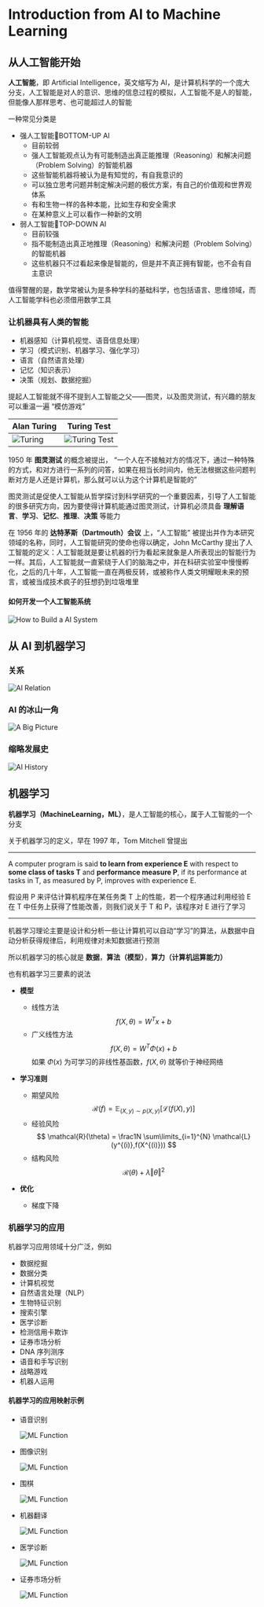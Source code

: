 # Introduction from AI to Machine Learning

## 从人工智能开始

**人工智能**，即 Artificial Intelligence，英文缩写为 AI，是计算机科学的一个庞大分支，人工智能是对人的意识、思维的信息过程的模拟，人工智能不是人的智能，但能像人那样思考、也可能超过人的智能

一种常见分类是

- 强人工智能BOTTOM-UP AI
    - 目前较弱
    - 强人工智能观点认为有可能制造出真正能推理（Reasoning）和解决问题（Problem Solving）的智能机器
    - 这些智能机器将被认为是有知觉的，有自我意识的
    - 可以独立思考问题并制定解决问题的极优方案，有自己的价值观和世界观体系
    - 有和生物一样的各种本能，比如生存和安全需求
    - 在某种意义上可以看作一种新的文明
- 弱人工智能TOP-DOWN AI
    - 目前较强
    - 指不能制造出真正地推理（Reasoning）和解决问题（Problem Solving）的智能机器
    - 这些机器只不过看起来像是智能的，但是并不真正拥有智能，也不会有自主意识

值得警醒的是，数学常被认为是多种学科的基础科学，也包括语言、思维领域，而人工智能学科也必须借用数学工具

### 让机器具有人类的智能

- 机器感知（计算机视觉、语音信息处理）
- 学习（模式识别、机器学习、强化学习）
- 语言（自然语言处理）
- 记忆（知识表示）
- 决策（规划、数据挖掘）

提起人工智能就不得不提到人工智能之父——图灵，以及图灵测试，有兴趣的朋友可以重温一遍 “模仿游戏”

| Alan Turing                           | Turing Test                                       |
| ------------------------------------- | -----------------------------------------------   |
| ![Turing](figures/l01/l01-turing.png) | ![Turing Test](figures/l01/l01-turing-test.png)   |

1950 年 **图灵测试** 的概念被提出， “一个人在不接触对方的情况下，通过一种特殊的方式，和对方进行一系列的问答，如果在相当长时间内，他无法根据这些问题判断对方是人还是计算机，那么就可以认为这个计算机是智能的”

图灵测试是促使人工智能从哲学探讨到科学研究的一个重要因素，引导了人工智能的很多研究方向，因为要使得计算机能通过图灵测试，计算机必须具备 **理解语言**、**学习**、**记忆**、**推理**、**决策** 等能力

在 1956 年的 **达特茅斯（Dartmouth）会议** 上，“人工智能” 被提出并作为本研究领域的名称，同时，人工智能研究的使命也得以确定，John McCarthy 提出了人工智能的定义：人工智能就是要让机器的行为看起来就象是人所表现出的智能行为一样。其后，人工智能就一直萦绕于人们的脑海之中，并在科研实验室中慢慢孵化，之后的几十年，人工智能一直在两极反转，或被称作人类文明耀眼未来的预言，或被当成技术疯子的狂想扔到垃圾堆里

#### 如何开发一个人工智能系统

![How to Build a AI System](figures/l01/l01-how-to-build-a-ai-system.png)

## 从 AI 到机器学习

### 关系

![AI Relation](figures/l01/l01-ai-relation.png)

### AI 的冰山一角

![A Big Picture](figures/l01/l01-a-big-picture.png)

### 缩略发展史

![AI History](figures/l01/l01-ai-history.png)

## 机器学习

**机器学习（MachineLearning，ML）**，是人工智能的核心，属于人工智能的一个分支

关于机器学习的定义，早在 1997 年，Tom Mitchell 曾提出

---

A computer program is said **to learn from experience E** with respect to **some class of tasks T** and **performance measure P**, if its performance at tasks in T, as measured by P, improves with experience E. 

假设用 P 来评估计算机程序在某任务类 T 上的性能，若一个程序通过利用经验 E 在 T 中任务上获得了性能改善，则我们说关于 T 和 P，该程序对 E 进行了学习

---

机器学习理论主要是设计和分析一些让计算机可以自动“学习”的算法，从数据中自动分析获得规律后，利用规律对未知数据进行预测

所以机器学习的核心就是 **数据**，**算法（模型）**，**算力（计算机运算能力）**

也有机器学习三要素的说法
- **模型**
    - 线性方法 
        $$
        f(X,\theta) = W^T x + b
        $$
    - 广义线性方法
        $$
        f(X,\theta) = W^T \Phi(x) + b
        $$
        如果 $\Phi(x)$ 为可学习的非线性基函数，$f(X,\theta)$ 就等价于神经网络
- **学习准则**
    - 期望风险
        $$
        \mathcal{R}(f) = \mathbb{E}_{(X,y)\sim p(X,y)} [\mathcal{L}(f(X),y)]
        $$
    - 经验风险
        $$
        \mathcal{R}(\theta) = \frac1N \sum\limits_{i=1}^{N} \mathcal{L}(y^{(i)},f(X^{(i)}))
        $$
    - 结构风险
        $$
        \mathcal{R}(\theta) + \lambda\Vert \theta \Vert^2
        $$
- **优化**
    
    - 梯度下降

### 机器学习的应用

机器学习应用领域十分广泛，例如

- 数据挖掘
- 数据分类
- 计算机视觉
- 自然语言处理（NLP）
- 生物特征识别
- 搜索引擎
- 医学诊断
- 检测信用卡欺诈
- 证券市场分析
- DNA 序列测序
- 语音和手写识别
- 战略游戏
- 机器人运用

#### 机器学习的应用映射示例

- 语音识别

    ![ML Function](figures/l01/l01-ml-function-01.png)

- 图像识别

    ![ML Function](figures/l01/l01-ml-function-02.png)

- 围棋

    ![ML Function](figures/l01/l01-ml-function-03.png)

- 机器翻译

    ![ML Function](figures/l01/l01-ml-function-04.png)

- 医学诊断

    ![ML Function](figures/l01/l01-ml-function-05.png)

- 证券市场分析

    ![ML Function](figures/l01/l01-ml-function-06.png)

